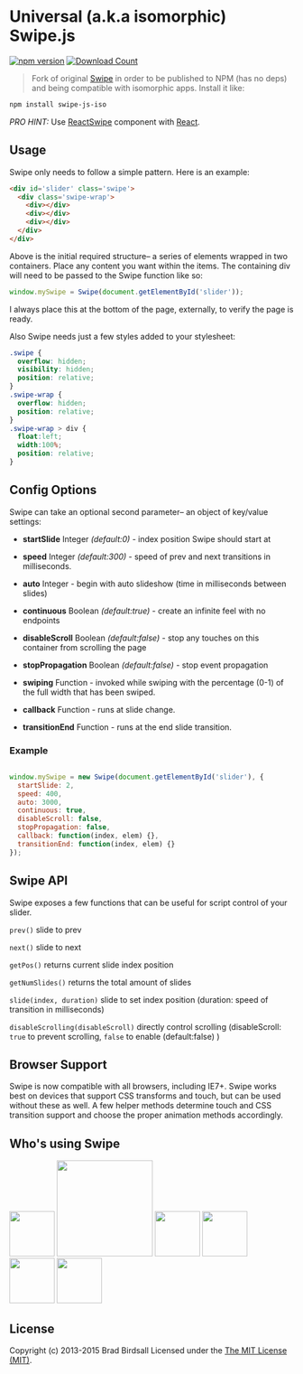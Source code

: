 # Universal (a.k.a isomorphic) Swipe.js

[![npm version](http://badge.fury.io/js/swipe-js-iso.svg)](http://badge.fury.io/js/swipe-js-iso)
[![Download Count](http://img.shields.io/npm/dm/swipe-js-iso.svg?style=flat)](http://www.npmjs.com/package/swipe-js-iso)

> Fork of original [Swipe](https://github.com/thebird/Swipe) in order to be published to NPM (has no deps) and being compatible with isomorphic apps. Install it like:

```bash
npm install swipe-js-iso
```

_PRO HINT:_ Use [ReactSwipe](https://github.com/jed/react-swipe) component with [React](https://facebook.github.io/react).

## Usage

Swipe only needs to follow a simple pattern. Here is an example:

``` html
<div id='slider' class='swipe'>
  <div class='swipe-wrap'>
    <div></div>
    <div></div>
    <div></div>
  </div>
</div>
```

Above is the initial required structure– a series of elements wrapped in two containers. Place any content you want within the items. The containing div will need to be passed to the Swipe function like so:

``` js
window.mySwipe = Swipe(document.getElementById('slider'));
```

I always place this at the bottom of the page, externally, to verify the page is ready.

Also Swipe needs just a few styles added to your stylesheet:

``` css
.swipe {
  overflow: hidden;
  visibility: hidden;
  position: relative;
}
.swipe-wrap {
  overflow: hidden;
  position: relative;
}
.swipe-wrap > div {
  float:left;
  width:100%;
  position: relative;
}
```

## Config Options

Swipe can take an optional second parameter– an object of key/value settings:

- **startSlide** Integer *(default:0)* - index position Swipe should start at

-	**speed** Integer *(default:300)* - speed of prev and next transitions in milliseconds.

- **auto** Integer - begin with auto slideshow (time in milliseconds between slides)

- **continuous** Boolean *(default:true)* - create an infinite feel with no endpoints

- **disableScroll** Boolean *(default:false)* - stop any touches on this container from scrolling the page

- **stopPropagation** Boolean *(default:false)* - stop event propagation
 
- **swiping** Function - invoked while swiping with the percentage (0-1) of the full width that has been swiped.

-	**callback** Function - runs at slide change.

- **transitionEnd** Function - runs at the end slide transition.

### Example

``` js

window.mySwipe = new Swipe(document.getElementById('slider'), {
  startSlide: 2,
  speed: 400,
  auto: 3000,
  continuous: true,
  disableScroll: false,
  stopPropagation: false,
  callback: function(index, elem) {},
  transitionEnd: function(index, elem) {}
});

```

## Swipe API

Swipe exposes a few functions that can be useful for script control of your slider.

`prev()` slide to prev

`next()` slide to next

`getPos()` returns current slide index position

`getNumSlides()` returns the total amount of slides

`slide(index, duration)` slide to set index position (duration: speed of transition in milliseconds)

`disableScrolling(disableScroll)` directly control scrolling (disableScroll: ```true``` to prevent scrolling, ```false``` to enable (default:false) )

## Browser Support

Swipe is now compatible with all browsers, including IE7+. Swipe works best on devices that support CSS transforms and touch, but can be used without these as well. A few helper methods determine touch and CSS transition support and choose the proper animation methods accordingly.

## Who's using Swipe

<img src='https://raw.githubusercontent.com/voronianski/swipe-js-iso/master/assets/cnn.png' width='80'>
<img src='https://raw.githubusercontent.com/voronianski/swipe-js-iso/master/assets/airbnb.png' width='170'>
<img src='https://raw.githubusercontent.com/voronianski/swipe-js-iso/master/assets/nhl.png' height='80'>
<img src='https://raw.githubusercontent.com/voronianski/swipe-js-iso/master/assets/htc.png' height='80'>
<img src='https://raw.githubusercontent.com/voronianski/swipe-js-iso/master/assets/thinkgeek.png' height='80'>
<img src='https://raw.githubusercontent.com/voronianski/swipe-js-iso/master/assets/snapguide.png' height='80'>

## License

Copyright (c) 2013-2015 Brad Birdsall Licensed under the [The MIT License (MIT)](http://opensource.org/licenses/MIT).
